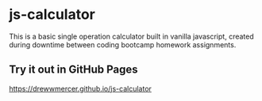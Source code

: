 # js-calculator
This is a basic single operation calculator built in vanilla javascript, created during downtime between coding bootcamp homework assignments.

## Try it out in GitHub Pages
https://drewwmercer.github.io/js-calculator
